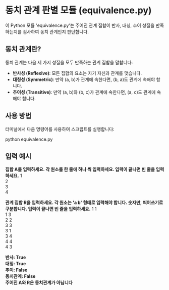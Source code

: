 # 동치 관계 판별 모듈 (equivalence.py)

이 Python 모듈 'equivalence.py'는 주어진 관계 집합이 반사, 대칭, 추이 성질을 만족하는지를 검사하여 동치 관계인지 판단합니다.

## 동치 관계란?

동치 관계는 다음 세 가지 성질을 모두 만족하는 관계 집합을 말합니다:
- **반사성 (Reflexive)**: 모든 집합의 요소는 자기 자신과 관계를 맺습니다.
- **대칭성 (Symmetric)**: 만약 (a, b)가 관계에 속한다면, (b, a)도 관계에 속해야 합니다.
- **추이성 (Transitive)**: 만약 (a, b)와 (b, c)가 관계에 속한다면, (a, c)도 관계에 속해야 합니다.

## 사용 방법

터미널에서 다음 명령어를 사용하여 스크립트를 실행합니다:

python equivalence.py

## 입력 예시
**집합 A를 입력하세요. 각 원소를 한 줄에 하나 씩 입력하세요.
입력이 끝나면 빈 줄을 입력하세요.**
1  
2  
3  
4  

**관계 집합 R을 입력하세요. 각 원소는 'a b' 형태로 입력해야 합니다. 숫자만, 띄어쓰기로 구분합니다.
입력이 끝나면 빈 줄을 입력하세요.**
1 1  
1 3  
2 2  
3 3  
3 1  
3 4  
4 4  
4 3  


**반사: True**  
**대칭: True**  
**추이: False**  
**동치관계: False**  
**주어진 A와 R은 동치관계가 아닙니다**
